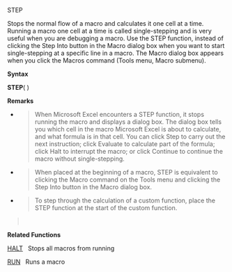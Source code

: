 STEP

Stops the normal flow of a macro and calculates it one cell at a time.
Running a macro one cell at a time is called single-stepping and is very
useful when you are debugging a macro. Use the STEP function, instead of
clicking the Step Into button in the Macro dialog box when you want to
start single-stepping at a specific line in a macro. The Macro dialog
box appears when you click the Macros command (Tools menu, Macro
submenu).

**Syntax**

**STEP**( )

**Remarks**

  - > When Microsoft Excel encounters a STEP function, it stops running
    > the macro and displays a dialog box. The dialog box tells you
    > which cell in the macro Microsoft Excel is about to calculate, and
    > what formula is in that cell. You can click Step to carry out the
    > next instruction; click Evaluate to calculate part of the formula;
    > click Halt to interrupt the macro; or click Continue to continue
    > the macro without single-stepping.

  - > When placed at the beginning of a macro, STEP is equivalent to
    > clicking the Macro command on the Tools menu and clicking the Step
    > Into button in the Macro dialog box.

  - > To step through the calculation of a custom function, place the
    > STEP function at the start of the custom function.

>  

**Related Functions**

[HALT](HALT.md)   Stops all macros from running

[RUN](RUN.md)   Runs a macro


